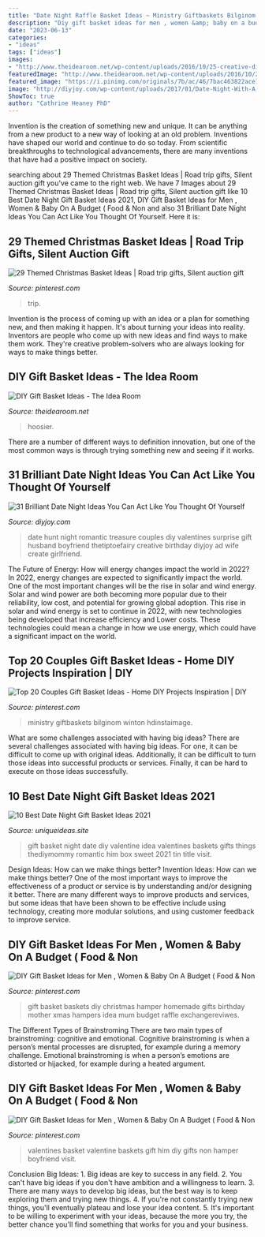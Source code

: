 ```yaml
---
title: "Date Night Raffle Basket Ideas ~ Ministry Giftbaskets Bilginom Winton Hdinstaimage"
description: "Diy gift basket ideas for men , women &amp; baby on a budget ( food &amp; non"
date: "2023-06-13"
categories:
- "ideas"
tags: ["ideas"]
images:
- "http://www.theidearoom.net/wp-content/uploads/2016/10/25-creative-diy-gift-basket-ideas.jpg"
featuredImage: "http://www.theidearoom.net/wp-content/uploads/2016/10/25-creative-diy-gift-basket-ideas.jpg"
featured_image: "https://i.pinimg.com/originals/7b/ac/46/7bac463822ace1c06d02db24a6dcaafb.jpg"
image: "http://diyjoy.com/wp-content/uploads/2017/01/Date-Night-With-A-Romantic-Treasure-Hunt.jpg"
ShowToc: true
author: "Cathrine Heaney PhD"
---
```



Invention is the creation of something new and unique. It can be anything from a new product to a new way of looking at an old problem. Inventions have shaped our world and continue to do so today. From scientific breakthroughs to technological advancements, there are many inventions that have had a positive impact on society.

	

		
searching about 29 Themed Christmas Basket Ideas | Road trip gifts, Silent auction gift you've came to the right web. We have 7 Images about 29 Themed Christmas Basket Ideas | Road trip gifts, Silent auction gift like 10 Best Date Night Gift Basket Ideas 2021, DIY Gift Basket Ideas for Men , Women &amp; Baby On A Budget ( Food &amp; Non and also 31 Brilliant Date Night Ideas You Can Act Like You Thought Of Yourself. Here it is:
		
    
## 29 Themed Christmas Basket Ideas | Road Trip Gifts, Silent Auction Gift

<img loading=lazy src="https://i.pinimg.com/originals/5e/56/ed/5e56ed74a3039e94780e3c074d51753a.jpg" onerror="this.onerror=null;this.src='https://tse1.mm.bing.net/th?id=OIP.xe92Ir8e4rtF_X4nfFZgdwHaJ7&amp;pid=15.1';" alt="29 Themed Christmas Basket Ideas | Road trip gifts, Silent auction gift">

_Source: pinterest.com_

>trip. 

	

Invention is the process of coming up with an idea or a plan for something new, and then making it happen. It's about turning your ideas into reality. Inventors are people who come up with new ideas and find ways to make them work. They're creative problem-solvers who are always looking for ways to make things better.

    
## DIY Gift Basket Ideas - The Idea Room

<img loading=lazy src="http://www.theidearoom.net/wp-content/uploads/2016/10/25-creative-diy-gift-basket-ideas.jpg" onerror="this.onerror=null;this.src='https://tse1.mm.bing.net/th?id=OIP.Ja6GoFiPM4N2UXtNRdO5mAHaLH&amp;pid=15.1';" alt="DIY Gift Basket Ideas - The Idea Room">

_Source: theidearoom.net_

>hoosier. 

	

There are a number of different ways to definition innovation, but one of the most common ways is through trying something new and seeing if it works.

    
## 31 Brilliant Date Night Ideas You Can Act Like You Thought Of Yourself

<img loading=lazy src="http://diyjoy.com/wp-content/uploads/2017/01/Date-Night-With-A-Romantic-Treasure-Hunt.jpg" onerror="this.onerror=null;this.src='https://tse3.mm.bing.net/th?id=OIP.vtH0MnxOEIVGHFV-BC4T8AHaLE&amp;pid=15.1';" alt="31 Brilliant Date Night Ideas You Can Act Like You Thought Of Yourself">

_Source: diyjoy.com_

>date hunt night romantic treasure couples diy valentines surprise gift husband boyfriend thetiptoefairy creative birthday diyjoy ad wife create girlfriend. 

	

The Future of Energy: How will energy changes impact the world in 2022?
In 2022, energy changes are expected to significantly impact the world. One of the most important changes will be the rise in solar and wind energy. Solar and wind power are both becoming more popular due to their reliability, low cost, and potential for growing global adoption. This rise in solar and wind energy is set to continue in 2022, with new technologies being developed that increase efficiency and Lower costs. These technologies could mean a change in how we use energy, which could have a significant impact on the world.

    
## Top 20 Couples Gift Basket Ideas - Home DIY Projects Inspiration | DIY

<img loading=lazy src="https://i.pinimg.com/736x/99/a9/1b/99a91b843005ae55cdc906e5f9877eff.jpg" onerror="this.onerror=null;this.src='https://tse2.mm.bing.net/th?id=OIP.6lLgXU3ycCZxYWbaiqpQ7QHaO1&amp;pid=15.1';" alt="Top 20 Couples Gift Basket Ideas - Home DIY Projects Inspiration | DIY">

_Source: pinterest.com_

>ministry giftbaskets bilginom winton hdinstaimage. 

	

What are some challenges associated with having big ideas?
There are several challenges associated with having big ideas. For one, it can be difficult to come up with original ideas. Additionally, it can be difficult to turn those ideas into successful products or services. Finally, it can be hard to execute on those ideas successfully.

    
## 10 Best Date Night Gift Basket Ideas 2021

<img loading=lazy src="https://www.uniqueideas.site/wp-content/uploads/valentines-day-date-night-in-gift-basket-idea-24-more-v-day-diy.jpg" onerror="this.onerror=null;this.src='https://tse1.mm.bing.net/th?id=OIP.Wh15ZeEMo6id-Z5a_rbzywHaPU&amp;pid=15.1';" alt="10 Best Date Night Gift Basket Ideas 2021">

_Source: uniqueideas.site_

>gift basket night date diy valentine idea valentines baskets gifts things thediymommy romantic him box sweet 2021 tin title visit. 

	

Design Ideas: How can we make things better?
Invention Ideas: How can we make things better?
One of the most important ways to improve the effectiveness of a product or service is by understanding and/or designing it better. There are many different ways to improve products and services, but some ideas that have been shown to be effective include using technology, creating more modular solutions, and using customer feedback to improve service.

    
## DIY Gift Basket Ideas For Men , Women &amp; Baby On A Budget ( Food &amp; Non

<img loading=lazy src="https://i.pinimg.com/originals/7b/ac/46/7bac463822ace1c06d02db24a6dcaafb.jpg" onerror="this.onerror=null;this.src='https://tse1.mm.bing.net/th?id=OIP.tEQ0TThVYixYPRIboFZUhQHaJ3&amp;pid=15.1';" alt="DIY Gift Basket Ideas for Men , Women &amp; Baby On A Budget ( Food &amp; Non">

_Source: pinterest.com_

>gift basket baskets diy christmas hamper homemade gifts birthday mother xmas hampers idea mum budget raffle exchangereviwes. 

	

The Different Types of Brainstroming
There are two main types of brainstroming: cognitive and emotional. Cognitive brainstroming is when a person’s mental processes are disrupted, for example during a memory challenge. Emotional brainstroming is when a person’s emotions are distorted or hijacked, for example during a heated argument.

    
## DIY Gift Basket Ideas For Men , Women &amp; Baby On A Budget ( Food &amp; Non

<img loading=lazy src="https://i.pinimg.com/736x/4b/41/63/4b41638676602ca0752b9432b4eca574.jpg" onerror="this.onerror=null;this.src='https://tse4.mm.bing.net/th?id=OIP.VuwLLZCP19zhIAgfcS-xKgHaJ3&amp;pid=15.1';" alt="DIY Gift Basket Ideas for Men , Women &amp; Baby On A Budget ( Food &amp; Non">

_Source: pinterest.com_

>valentines basket valentine baskets gift him diy gifts non hamper boyfriend visit. 

	

Conclusion
Big Ideas: 1. Big ideas are key to success in any field.
2. You can't have big ideas if you don't have ambition and a willingness to learn.
3. There are many ways to develop big ideas, but the best way is to keep exploring them and trying new things.
4. If you're not constantly trying new things, you'll eventually plateau and lose your idea content.
5. It's important to be willing to experiment with your ideas, because the more you try, the better chance you'll find something that works for you and your business.

